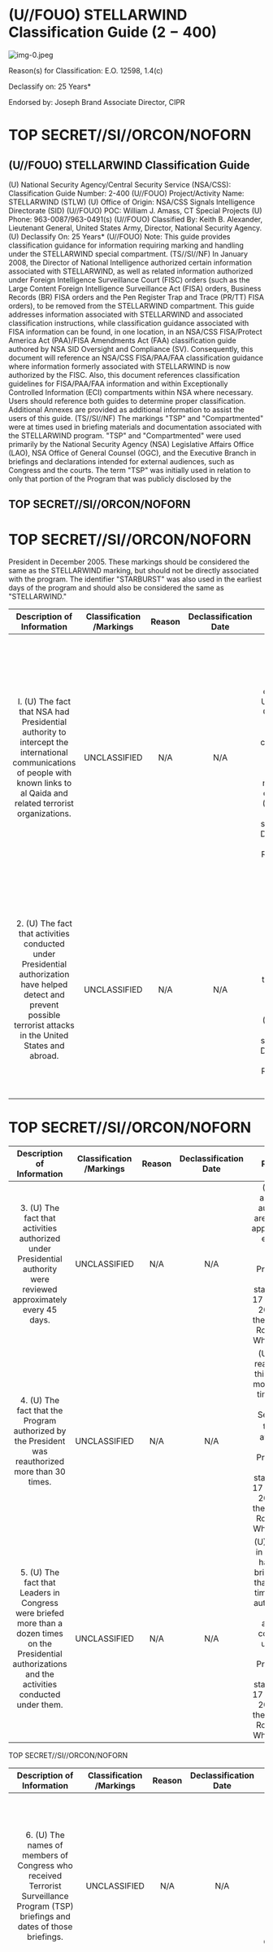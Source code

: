 # (U//FOUO) STELLARWIND Classification Guide $(2-400)$ 

![img-0.jpeg](img-0.jpeg)

Reason(s) for Classification:
E.O. 12598, 1.4(c)

Declassify on: 25 Years*

Endorsed by: Joseph Brand
Associate Director, CIPR
# TOP SECRET//SI//ORCON/NOFORN 

## (U//FOUO) STELLARWIND Classification Guide

(U) National Security Agency/Central Security Service (NSA/CSS): Classification Guide Number: 2-400
(U//FOUO) Project/Activity Name: STELLARWIND (STLW)
(U) Office of Origin: NSA/CSS Signals Intelligence Directorate (SID)
(U//FOUO) POC: William J. Amass, CT Special Projects
(U) Phone: 963-0087/963-0491(s)
(U//FOUO) Classified By: Keith B. Alexander, Lieutenant General, United States Army, Director, National Security Agency.
(U) Declassify On: 25 Years*
(U//FOUO) Note: This guide provides classification guidance for information requiring marking and handling under the STELLARWIND special compartment.
(TS//SI//NF) In January 2008, the Director of National Intelligence authorized certain information associated with STELLARWIND, as well as related information authorized under Foreign Intelligence Surveillance Court (FISC) orders (such as the Large Content Foreign Intelligence Surveillance Act (FISA) orders, Business Records (BR) FISA orders and the Pen Register Trap and Trace (PR/TT) FISA orders), to be removed from the STELLARWIND compartment. This guide addresses information associated with STELLARWIND and associated classification instructions, while classification guidance associated with FISA information can be found, in one location, in an NSA/CSS FISA/Protect America Act (PAA)/FISA Amendments Act (FAA) classification guide authored by NSA SID Oversight and Compliance (SV). Consequently, this document will reference an NSA/CSS FISA/PAA/FAA classification guidance where information formerly associated with STELLARWIND is now authorized by the FISC. Also, this document references classification guidelines for FISA/PAA/FAA information and within Exceptionally Controlled Information (ECI) compartments within NSA where necessary. Users should reference both guides to determine proper classification. Additional Annexes are provided as additional information to assist the users of this guide.
(TS//SI//NF) The markings "TSP" and "Compartmented" were at times used in briefing materials and documentation associated with the STELLARWIND program. "TSP" and "Compartmented" were used primarily by the National Security Agency (NSA) Legislative Affairs Office (LAO), NSA Office of General Counsel (OGC), and the Executive Branch in briefings and declarations intended for external audiences, such as Congress and the courts. The term "TSP" was initially used in relation to only that portion of the Program that was publicly disclosed by the

## TOP SECRET//SI//ORCON/NOFORN
# TOP SECRET//SI//ORCON/NOFORN 

President in December 2005. These markings should be considered the same as the STELLARWIND marking, but should not be directly associated with the program. The identifier "STARBURST" was also used in the earliest days of the program and should also be considered the same as "STELLARWIND."

| Description of Information | Classification <br> /Markings | Reason | Declassification <br> Date | Remarks |
| :--: | :--: | :--: | :--: | :--: |
| I. (U) The fact that NSA had Presidential authority to intercept the international communications of people with known links to al Qaida and related terrorist organizations. | UNCLASSIFIED | N/A | N/A | (U) "I authorized the National Security Agency, consistent with U.S. law and the Constitution, to intercept the international communications of people with known links to Al Qaida and related terrorist organizations." <br> (U) Presidential public statement on 17 December 2005 from the Roosevelt Room in the White House. |
| 2. (U) The fact that activities conducted under Presidential authorization have helped detect and prevent possible terrorist attacks in the United States and abroad. | UNCLASSIFIED | N/A | N/A | (U) "And the activities conducted under this authorization have helped detect and prevent possible terrorist attacks in the United States and abroad." <br> (U) Presidential public statement on 17 December 2005 from the Roosevelt Room in the White House. |
# TOP SECRET//SI//ORCON/NOFORN 

| Description of Information | Classification <br> /Markings | Reason | Declassification <br> Date | Remarks |
| :--: | :--: | :--: | :--: | :--: |
| 3. (U) The fact that activities authorized under Presidential authority were reviewed approximately every 45 days. | UNCLASSIFIED | N/A | N/A | (U) "The activities I authorized are reviewed approximately every 45 days." <br> (U) Presidential public statement on 17 December 2005 from the Roosevelt Room in the White House. |
| 4. (U) The fact that the Program authorized by the President was reauthorized more than 30 times. | UNCLASSIFIED | N/A | N/A | (U) "I have reauthorized this program more than 30 times since the September the $11^{\text {th }}$ attacks..." <br> (U) Presidential public statement on 17 December 2005 from the Roosevelt Room in the White House. |
| 5. (U) The fact that Leaders in Congress were briefed more than a dozen times on the Presidential authorizations and the activities conducted under them. | UNCLASSIFIED | N/A | N/A | (U) "Leaders in Congress have been briefed more than a dozen times on this authorization and the activities conducted under it." <br> (U) Presidential public statement on 17 December 2005 from the Roosevelt Room in the White House. |
TOP SECRET//SI//ORCON/NOFORN

| Description of Information | Classification <br> /Markings | Reason | Declassification <br> Date | Remarks |
| :--: | :--: | :--: | :--: | :--: |
| 6. (U) The names of members of Congress who received Terrorist Surveillance Program (TSP) briefings and dates of those briefings. | UNCLASSIFIED | N/A | N/A | (U) Only Congressional members' names (with dates of respective briefings) were released. <br> (U) Unclassified list of Congressional names and briefing dates released by ODNI in May 06. Contact NSA OGC or LAO for the list. |
| 7. (U) The fact that the Presidential authorization permitted NSA to intercept contents of communications where one party to the communication was outside the United States. | UNCLASSIFIED | N/A | N/A | (U) "The President has authorized a program to engage in electronic surveillance of a particular kind, and this would be the intercepts of contents of communications where one of the - one party to the communication is outside the United States." <br> (U) Attorney General Alberto Gonzales public statement at the News Conference on 19 December 2005 regarding NSA surveillance with White House Press Secretary McClellan. |
| 8. (U) The term "STELLARWIND" with no further context. | UNCLASSIFIED | N/A | N/A | (U//FOUO) The term "STELLARWIND" or the abbreviation "STLW" when standing alone is UNCLASSIFIED. |
TOP SECRET//SI//ORCON/NOFORN

| Description of Information | Classification <br> /Markings | Reason | Declassification <br> Date | Remarks |
| :--: | :--: | :--: | :--: | :--: |
| 9. (U) Official Executive Branch statements specifically associating TSP, the collection of phone communications, and NSA involvement with no amplifying details. | UNCLASSIFIED | N/A | N/A | (U) "As this description demonstrates, the terrorist surveillance program described by the President is very narrow. Because it is focused on international calls of individuals linked to al Qaeda ..." <br> (U) Public statement by Attorney General Gonzales at Ask the White House forum 25 January 2006. <br> (U) "The particular aspect of these activities that the President publicly described was limited to the targeting for interception without a court order of international communications of al Qaeda and affiliated terrorist organizations coming into or going out of the United States." <br> (U) Unclassified letter from the Director of National Intelligence J.M. McConnell to Senator Arlen Specter on 31 July 2007. |
| 10. (S//NF) The fact that STELLARWIND, with no further context, is an anti-terrorism program. | SECRET//NOFORN | Executive Order 12958, as amended, Paragraph 1.4(c) (hereafter 1.4(c)) | 25 Years* |  |
# TOP SECRET//SI//ORCON/NOFORN 

| Description of Information | Classification <br> /Markings | Reason | Declassification <br> Date | Remarks |
| :--: | :--: | :--: | :--: | :--: |
| 11. (S//NF) The fact that the Presidentiallyauthorized TSP at NSA was a component of STELLARWIND. | SECRET//NOFORN | $1.4(\mathrm{c})$ | 25 Years* |  |
| 12. (U//FOUO) The association of the terms STELLARWIND and NSA - no further details. | UNCLASIFIED// <br> FOUO | Freedom of Information Act <br> Exemption 3 (hereafter <br> Exemption 3) | N/A |  |
| 13. (S//NF) The terms and markings "TSP" or "COMPARTMENTED" or STARBURST when associated with the STELLARWIND cover term and NSA. | SECRET//NOFORN | $1.4(\mathrm{c})$ | 25 Years* | (S//NF) This classification determination classifies the fact that "TSP", STARBURST and "COMPARTMENTED" markings were used to identify the STELLARWIND program. |
| 14. (TS//SI//NF) Association of the STELLARWIND Program (with no additional details) with: <br> a. Activity under the Large Content FISA (LCF) and/or; <br> b. activity under the Protect America Act (PAA). | TOP SECRET//SI// NOFORN | $1.4(\mathrm{c})$ | 25 Years* | (TS//SI//NF) Clarifies that the sequence of transition events leading up to PAA enactment and its associated operational considerations do not require STLW compartmented protection for LCF and PAA data. |
| 15. (U//FOUO) The fact that a specific single individual of the Executive Branch is cleared for access to STELLARWIND with no amplifying details where such information has not been publicly released by the Executive Branch. | UNCLASSIFIED// <br> FOUO | Exemption 3 | N/A | (U//FOUO) Information that a specific individual in the Executive Branch is cleared for STLW with no amplifying details may be protected from disclosure under FOIA. |
# TOP SECRET//SI//ORCON/NOFORN 

| Description of Information | Classification /Markings | Reason | Declassification Date | Remarks |
| :--: | :--: | :--: | :--: | :--: |
| 16. (U//FOUO) The full list of all individuals cleared for STELLARWIND or who had access to STELLARWIND data. | TOP SECRET//STLW/ SI//ORCON/NOFORN | 1.4(c) | 25 Years* | (S//NF) The full list of all individuals cleared for STELLARWIND or who had access to STELLARWIND data is classified TOP SECRET//STLW/SI// ORCON/NOFORN due to identifiable relationships between individuals and with other agencies, to include name, organization, and position. Classified due to revealing the totality of the STLW program. |
| 17. (U//FOUO) The entire listing of NSA personnel cleared for STELLARWIND <br> a. (U//FOUO) with no amplifying details (such as detailed organization, mission, role, etc.). <br> b. (U//FOUO) with amplifying details. | a. TOP SECRET// NOFORN <br> b. TOP SECRET//SI// NOFORN | 1.4(c) | 25 Years* | --- |
TOP SECRET//SI//ORCON/NOFORN

| Description of Information | Classification <br> /Markings | Reason | Declassification <br> Date | Remarks |
| :--: | :--: | :--: | :--: | :--: |
| 18. (U) Identity of Department of Justice (DOJ) attorneys who publicly represent or have represented NSA or have been publicly identified as cleared for "TSP." | UNCLASSIFIED <br> (U) See Remarks | Exemption 3 | N/A | (U//FOUO) Comments: <br> Consult NSA OGC for a list of those specific DOJ attorneys whose association with the TSP program is UNCLASSIFIED. <br> (S//NF) This determination addresses the fact that in many cases the phrase "cleared for TSP", with no amplifying details, was used to identify DOJ attorneys working STLW program matters. |
| 19. (U//FOUO) Names of Executive (not including NSA), Legislative, or Judicial Branch personnel cleared for STLW who have not been publicly identified by the Executive Branch. | TOP SECRET//STLW// SI//ORCON/NOFORN | $1.4(c)$ | 25 Years* | (U//FOUO) The names of specific individuals in the Government who have not been publicly identified by the Executive Branch as cleared for STLW remains classified as STLW because of identifiable relationships between individuals and with other agencies, to include name, organization, and position. |
TOP SECRET//SI//ORCON/NOFORN

| Description of Information | Classification /Markings | Reason | Declassification Date | Remarks |
| :--: | :--: | :--: | :--: | :--: |
| 20. (TS//SI//NF) STLW counterterrorism information used to evaluate the quantity or value of STELLARWIND collection based on products/tippers/leads provided without reference to targets, methods or techniques. | TOP SECRET//SI// ORCON/NOFORN | 1.4(c) | 25 Years* | (TS//SI//OC/NF) Specifically addresses the number of reports, tippers, or leads generated under STLW. Any information revealing or naming Special Source Operations (SSO) programs supporting STELLARWIND must also include additional markings/Exceptional Controlled Information (ECI)s for the program(s) as specified by SSO. |
| 21. (TS//SI//NF) Information that reveals the scope of STELLARWIND collection against various methods of communication, including voice, data networks, facsimile, etc. without details of the special authorization | TOP SECRET//SI// ORCON/NOFORN | 1.4(c) | 25 Years* | (TS//SI//NF) This classification determination allows information concerning the fact of various methods of collection under STLW, and subsequently authorized under FISA (17 Jan 2007) or PAA (5 Aug 2007), to be handled outside of STLW compartmented channels Example: Data Flow X is Digital Network Intelligence (DNI) collection under the STLW program - no further details. |
TOP SECRET//SI//ORCON/NOFORN

| Description of Information | Classification /Markings | Reason | Declassification Date | Remarks |
| :--: | :--: | :--: | :--: | :--: |
| 22. (TS//SI//NF) Information that reveals the breadth and success of STELLARWIND collection against specific terrorism-related entities such as the number of tippers published, number of published product reports, and numbers of Requests for Information answered without detailing target selectors, without details of the special authorization | TOP SECRET//SI// ORCON/NOFORN | $1.4(\mathrm{c})$ | 25 Years* | Example: (TS//SI//OC/NF) The number of Requests For Information (RFIs) generated under the STELLARWIND program was 15,000 . |
| 23. (TS//SI//NF) Information that reveals details of the operational relationship between the STELLARWIND program, the FISA Large Content, FISA BR, and FISA PR/TT Orders, the PAA collections, and the FAA collections. | TOP SECRET//STLW/ SI//ORCON/NOFORN | $1.4(\mathrm{c})$ | 25 Years* | (C//SI//REL TO USA, FVEY) Note: SSO may require that this information be marked with additional caveats (ECI WPG for WHIPGENIE). Please see the ECI WPG classification guide. <br> (TS//SI//NF) Information comparing ongoing FISA/PAA/FAA operations to the specifics of the Presidentially-Authorized Program will remain compartmented as STLW. |
| 24. (TS//SI//NF) STLW counterterrorism listings or reports detailing the totality of specific techniques and selectors targeted under the STELLARWIND program | TOP SECRET//STLW/ SI//ORCON/NOFORN | $1.4(\mathrm{c})$ | 25 Years* | (TS//SI//NF) Dictates that all program reports \& briefings containing detailed STELLARWIND target lists or specific techniques, with association to the special authorization continue to be marked TOP SECRET//STLW/ SI//ORCON/NOFORN <br> (U) See also Portal section. |
TOP SECRET//SI//ORCON/NOFORN

| Description of Information | Classification /Markings | Reason | Declassification Date | Remarks |
| :--: | :--: | :--: | :--: | :--: |
| 25. (S//NF) Information that reveals the scope of operations under the Presidential authorization. (Such as collection techniques, targets, or other operational details) | TOP SECRET//STLW/ SI//ORCON/NOFORN | 1.4(c) | 25 Years* | (S//NF) Information that summarizes or otherwise specifies the scope of operations authorized by the President, but not publicly disclosed, remains compartmented. Example: Program Briefings, Program Memos, NSA LAO \& NSA OGC summaries, etc. |
| 26. (U//FOUO) The fact of FBI collaboration on the STELLARWIND program <br> a. (U//FOUO) The association of the terms STELLARWIND and FBI <br> b. (U//FOUO) The fact that NSA provided the FBI information collected under the Presidentially Authorized program. <br> c. (S//NF) The fact that FBI played an operational role in the program and details describing that role. | a. UNCLASSIFIED// <br> FOUO <br> b. UNCLASSIFIED// <br> FOUO <br> c. SECRET//NOFORN | Exemption 3 <br> Exemption 3 <br> 1.4(c) | $\mathrm{N} / \mathrm{A}$ <br> N/A <br> 25 Years* | (S//NF) Operational details about collaboration between NSA and FBI and FBI's involvement in the STLW program (such as specific targets, specific sources, methods, etc.) will raise the classification to TOP SECRET/STLW/SI// ORCON/NOFORN |
TOP SECRET//SI//ORCON/NOFORN

| Description of Information | Classification /Markings | Reason | Declassification Date | Remarks |
| :--: | :--: | :--: | :--: | :--: |
| 27. (U//FOUO) The fact of CIA collaboration on the STELLARWIND program <br> a. (U//FOUO) The association of the terms STELLARWIND and CIA <br> b. (U//FOUO) The fact that NSA provided the CIA information collected under the Presidentially Authorized program. <br> c. (S//NF) The fact that CIA played an operational role in the program and details describing that role. | a. UNCLASSIFIED// <br> FOUO <br> b. UNCLASSIFIED// <br> FOUO <br> c. SECRET//NOFORN | Exemption 3 <br> Exemption 3 <br> 1.4(c) | $\mathrm{N} / \mathrm{A}$ <br> N/A <br> 25 Years* | (S//NF) Operational details about collaboration between NSA and CIA and CIA's involvement in the STLW program (such as specific targets, specific sources, methods, etc.) will raise the classification to TOP SECRET//STLW/SI// ORCON/NOFORN |
TOP SECRET//SI//ORCON/NOFORN

| Description of Information | Classification /Markings | Reason | Declassification Date | Remarks |
| :--: | :--: | :--: | :--: | :--: |
| 28. (U) Information about communications providers. <br> a. (U) The fact that communications service providers provide assistance in national security activities <br> b. (TS//SI//NF) Information revealing the cooperative relationships with, and identities of, U.S. telecommunications providers under the STELLARWIND authorities. | UNCLASSIFIED <br> TOP SECRET//STLW/ SI//ORCON/NOFORN | $\begin{gathered} \mathrm{N} / \mathrm{A} \\ 1.4(\mathrm{c}) \end{gathered}$ | $\begin{gathered} \mathrm{N} / \mathrm{A} \\ 25 \text { Years* } \end{gathered}$ | (U) "... electronic communication service providers play an important role in assisting intelligence officials in national security activities. Indeed, the intelligence community cannot obtain the intelligence it needs without assistance from these companies." <br> (U) From the 26 October 2007 Senate Select Committee on Intelligence report: "Foreign Intelligence Surveillance Act of 1978 Amendments Act of 2007." <br> (U) See also: Unclassified testimony of Kenneth L. Wainstein, Assistant Attorney General, National Security Division, before Senate Committee on the Judiciary on 31 October 2007. <br> (U) Details may require additional protection within an ECI. |
| 29. (U//FOUO) Aggregate program funding information associated only with the STELLARWIND cover term. | TOP SECRET//SI// NOFORN | $1.4(\mathrm{c})$ | 25 Years* |  |
# TOP SECRET//SI//ORCON/NOFORN 

| Description of Information | Classification <br> /Markings | Reason | Declassification <br> Date | Remarks |
| :--: | :--: | :--: | :--: | :--: |
| 30. (U//FOUO) Detailed programmatic information that reveals the overall cost of the STELLARWIND program in context with operational details. | TOP SECRET//STLW/ SI//ORCON/NOFORN | $1.4(\mathrm{c})$ | 25 Years* | (U//FOUO) Information that would provide an understanding of the total overall budget for the STLW program remains compartmented and is not releasable to contractors. |
| 31. (U//FOUO) Budget submissions or information that reveals the detailed technical characteristics of any individual items funded by the STELLARWIND program including size, capabilities, and functions. | TOP SECRET//STLW/ SI//ORCON/NOFORN | $1.4(\mathrm{c})$ | 25 Years* | (U//FOUO) Information that would provide an understanding of the total overall budget for the STLW program remains compartmented and is not releasable to contractors. |
| 32. (TS//SI//NF) Specific details identifying collection capabilities or capacities without revealing the methods of STELLARWIND counterterrorism target communications. | SECRET//SI// <br> REL TO USA, FVEY <br> At a minimum | $1.4(\mathrm{c})$ | 25 Years* | (C//SI//REL TO USA, FVEY) May be TOP SECRET or NOFORN if source details are provided. Special compartment marking based on SSO guidance (ECI WPG) required if source details are included. |
# TOP SECRET//SI//ORCON/NOFORN 

| Description of Information | Classification <br> /Markings | Reason | Declassification <br> Date | Remarks |
| :--: | :--: | :--: | :--: | :--: |
| 33. (TS//SI//NF) Information that reveals in any way the location of facilities that provided access and/or collection whether in summary or detailed terms and is associated with STELLARWIND. | TOP SECRET//STLW/ SI//ORCON/NOFORN | $1.4(\mathrm{c})$ | 25 Years* | (C//SI//REL TO USA, FVEY) Information that would provide an understanding of the partnership/location for the program is covered by the ECI WPG SSO compartment. <br> (C//SI//REL TO USA, FVEY) This information is also protected by the SSO compartment (ECI WPG). |
| 34. (TS//SI//NF) Dataflows or associated data created to support collection derived from STELLARWIND program without revealing the details of the Presidential authorization. | TOP SECRET//SI// NOFORN | $1.4(\mathrm{c})$ | 25 Years* | (TS//SI//NF) Clarifies that the sequence of transition events leading up to PAA enactment and its associated operational considerations do not require STLW compartmented protection for LCF and PAA data. |
| 35. (U//FOUO) Specific performance parameters for search analysis detection or selection. | TOP SECRET//SI// <br> NOFORN | $1.4(\mathrm{c})$ | 25 Years* | (TS//SI/NF) For example, response times, capacities, and loading would reveal operational details of program. |
| 36. (S//NF) Descriptions, diagrams, schematics, or other technical documentation that identifies specific SIGINT methods, techniques and devices used to select, filter and process STELLARWIND target communications without specific reference to the authorization and details concerning the creation of the STELLARWIND program. | TOP SECRET//SI// ORCON/NOFORN | $1.4(\mathrm{c})$ | 25 Years* | (U//FOUO) Information may be otherwise controlled/ compartmented by SSO. Amplifying details may be protected within an ECI. |

## (U) METADATA OPERATIONS
TOP SECRET//SI//ORCON/NOFORN

| Description of Information | Classification <br> /Markings | Reason | Declassification <br> Date | Remarks |
| :-- | :-- | :--: | :--: | :-- |
| 37. (TS//SI//NF) Metadata analysis and <br> target development, techniques, and results <br> conducted under the STELLARWIND <br> program, with no details about the special <br> authorization or the access points from which <br> we have gathered the data. | TOP SECRET//SI// <br> ORCON/NOFORN | $1.4(\mathrm{c})$ | 25 Years* | (U//FOUO) Information <br> currently marked as STLW <br> (such as reports, database <br> records, etc.) remains <br> compartmented until <br> appropriate action is taken <br> under Executive Order 12958, <br> as amended. Program specifics <br> concerning output and analytic <br> results may be downgraded to <br> TOP SECRET//SI//ORCON/ <br> NOFORN, but information <br> may not be removed from the <br> STLW compartment without <br> approval from an appropriate <br> Original Classification <br> Authority and in coordination <br> with the appropriate SIGINT <br> authority (STLW Program <br> Manager (PM) or D/PM, S12 <br> Information Sharing Services, <br> and NSA OGC). The NSA <br> OGC can be used as an initial <br> POC/contact point. |
TOP SECRET//SI//ORCON/NOFORN

| Description of Information | Classification <br> /Markings | Reason | Declassification <br> Date | Remarks |
| :--: | :--: | :--: | :--: | :--: |
| 38. (TS//SI//NF) Information revealing the fact that a specific terrorism-related group had been targeted using the STELLARWIND authorities - no details about the special authorization. | TOP SECRET//SI// ORCON/NOFORN | $1.4(\mathrm{c})$ | 25 Years* | (S//NF) Specific individual STELLARWIND Terrorism targets will be classified TOP SECRET//STLW/SI//OC/NF. However, large entities such as a terrorist group do not require compartmentation. The STLW Program Manager Office (PMO) documents, such as PMO memos, revealing groups targeted and effective dates remain STLW-compartmented. |
| (TS//SI//NF) METADATA (DIGITAL/NETWORK/INTELLIGENCE (DNI)) and DIALED NUMBER RECOGNITION (DNR)) INFORMATION |  |  |  |  |
| 39. (TS//SI//NF) Digital Network Intelligence (DNI) metadata acquired under Presidential authorization (pre-17 July 2004 metadata) | TOP SECRET//STLW/ SI//ORCON/NOFORN | $1.4(\mathrm{c})$ | 25 Years* | (TS//SI//NF) The pre-17 July 2004 metadata repository is embargoed and remains in the STLW compartment. Access to it requires coordination with NSA OGC as it may implicate certain FISA court orders. <br> (U//FOUO) This data is not online and is sequestered. <br> (U) See Annex A for additional details. |
TOP SECRET//SI//ORCON/NOFORN

| Description of Information | Classification <br> /Markings | Reason | Declassification <br> Date | Remarks |
| :--: | :--: | :--: | :--: | :--: |
| 40. (TS//SI//NF) Dialed Number <br> Recognition metadata acquired under <br> Presidential authorization (pre 24 May 2006 <br> metadata archive) | TOP SECRET//SI// <br> NOFORN | 1.4(c) | 25 Years* | (U//FOUO) Information <br> currently marked as STLW <br> (such as reports, database <br> records, etc.) remains <br> compartmented until <br> appropriate action is taken <br> under Executive Order 12958, <br> as amended. Program specifics <br> concerning output and analytic <br> results may be downgraded to <br> TOP SECRET//SI//ORCON/ <br> NOFORN, but information <br> may not be removed from the <br> STLW compartment without <br> approval from an appropriate <br> Original Classification <br> Authority and in coordination <br> with the appropriate SIGINT <br> authority (STLW Program <br> Manager (PM) or D/PM, S12 <br> Information Sharing Services, <br> and NSA OGC). The NSA <br> OGC can be used as an initial <br> POC/contact point. |
|  |  |  |  | (TS//SI//NF) Access to the pre- <br> May 2006 metadata archive is <br> at the TS//SI//OC/NF level. <br> However, the data must be <br> traceable by authorization (e.g., <br> Presidential Directive). |
|  |  |  |  | (U) See Annex A for additional <br> details. |
TOP SECRET//SI//ORCON/NOFORN

| Description of Information | Classification <br> /Markings | Reason | Declassification <br> Date | Remarks |
| :--: | :--: | :--: | :--: | :--: |
| 41. (TS//SI//NF) Content Analysis using STELLARWIND derived information to develop lead information or to report on the activities of specific terrorism-related entities. | TOP SECRET//STLW/ SI//ORCON/NOFORN | 1.4(c) | 25 Years* | (U//FOUO) Target Office will add ORCON and NOFORN caveats to all intelligence products derived from STELLARWIND-authorized accesses. <br> (U//FOUO) Information currently marked as STLW (such as reports, database records, etc.) remains compartmented until appropriate action is taken under Executive Order 12958, as amended. Program specifics concerning output and analytic results may be downgraded to TOP SECRET//SI//ORCON/ NOFORN, but information may not be removed from the STLW compartment without approval from an appropriate Original Classification Authority and in coordination with the appropriate SIGINT authority (STLW Program Manager (PM) or D/PM, S12 Information Sharing Services, and NSA OGC). The NSA OGC can be used as an initial POC/contact point. <br> (TS//SI//NF) Access to data identified by STELLARWIND SIGINT Address (hereafter SIGAD US3170) will be |
TOP SECRET//SI//ORCON/NOFORN

| Description of Information | Classification <br> /Markings | Reason | Declassification <br> Date | Remarks |
| :-- | :-- | :-- | :-- | :-- |
|  |  |  | allowed on a case-by-case <br> basis by the STLW Program <br> Manager. Reporting derived <br> from this collection must be <br> clearly identified as to source. |  |
| (U) OPERATIONS/COLLECTION |  |  |  |  |
| 42. (TS//SI//NF) The SIGINT address <br> (SIGAD) US3170 when associated with the <br> STELLARWIND program and content <br> collection. | TOP SECRET//SI// <br> NOFORN | $1.4(\mathrm{c})$ | 25 Years* |  |
TOP SECRET//SI//ORCON/NOFORN

| Description of Information | Classification <br> /Markings | Reason | Declassification <br> Date | Remarks |
| :--: | :--: | :--: | :--: | :--: |
| 43. (TS//SI//NF) Unevaluated, unminimized content intercept alone, identified with SIGAD US3170, without knowledge of access techniques. | TOP SECRET//STLW/ SI//ORCON/NOFORN | $1.4(\mathrm{c})$ | 25 Years* | (U//FOUO) Information currently marked as STLW (such as reports, database records, etc.) remains compartmented until appropriate action is taken under Executive Order 12958, as amended. Program specifics concerning output and analytic results may be downgraded to TOP SECRET//SI//ORCON/ NOFORN, but information may not be removed from the STLW compartment without approval from an appropriate Original Classification Authority and in coordination with the appropriate SIGINT authority (STLW Program Manager (PM) or D/PM, S12 Information Sharing Services, and NSA OGC). The NSA OGC can be used as an initial POC/contact point. <br> (TS//SI//NF) Access to data identified by SIGAD US3170 will be allowed on a case-bycase basis by the STLW Program Manager. Reporting derived from this collection must be clearly identified as to source. |
# TOP SECRET//SI//ORCON/NOFORN 

| Description of Information | Classification <br> /Markings | Reason | Declassification <br> Date | Remarks |
| :--: | :--: | :--: | :--: | :--: |
| 44. (TS//SI//NF) Processed traffic labeled with SIGAD US3170 (such as verbatim transcripts, transcription notes or other related information) that does not disclose specific methods or techniques as associated with STELLARWIND authorizations. | TOP SECRET//STLW/ SI//ORCON/NOFORN | 1.4(c) | 25 Years* | (U) See Remark for 43. |
| 45. (TS//SI//NF) Program traffic, acquired from accesses but never disseminated and not associated with SIGAD 3170, such as unevaluated, unminimized, verbatim transcript or gisted traffic that does not disclose specific methods or techniques as associated with authorizations | TOP SECRET//SI// NOFORN | 1.4(c) | 25 Years* | (U//FOUO) Access to program material such as this should be coordinated with NSA OGC and the appropriate SIGINT authority. The NSA OGC can be used as an initial POC/contact point. |
| 46. (U//FOUO) Association of specific tasking to a specific STELLARWIND data source. | TOP SECRET//STLW/ SI//ORCON/NOFORN | 1.4(c) | 25 Years* | (U//FOUO) Information currently marked as STLW remains compartmented until appropriate action is taken under Executive Order 12958, as amended. Information may not be removed from the STLW compartment without approval from an appropriate Original Classification Authority and in coordination with the appropriate SIGINT authority (STLW Program Manager (PM) or D/PM, S12 Information Sharing Services, and NSA OGC). The NSA OGC can be used as an initial POC/contact point. |
# TOP SECRET//SI//ORCON/NOFORN 

| Description of Information | Classification <br> /Markings | Reason | Declassification <br> Date | Remarks |
| :--: | :--: | :--: | :--: | :--: |
| 47. (TS//SI//NF) Information that reveals the specific telephone number or email address of a targeted terrorism-related entity or individual tasked with STELLARWIND authorities. | TOP SECRET//STLW/ SI//ORCON/NOFORN | $1.4(\mathrm{c})$ | 25 Years* | (U//FOUO) Information currently marked as STLW remains compartmented until appropriate action is taken under Executive Order 12958, as amended. Information may not be removed from the STLW compartment without approval from an appropriate Original Classification Authority and in coordination with the appropriate SIGINT authority (STLW Program Manager (PM) or D/PM, S12 Information Sharing Services, and NSA OGC). The NSA OGC can be used as an initial POC/contact point. |
| 48. (U//FOUO) Analyst Holdings (hardcopy and softcopy)- Documentation marked as STELLARWIND. | TOP SECRET//STLW/ SI//ORCON/NOFORN | $1.4(\mathrm{c})$ | 25 Years* | (U//FOUO) The records review and administrative debriefing process will be used to help inform analysts on what steps to take concerning their personal records. <br> (U//FOUO) Continue to protect as STLW. See Annex B. |
| 49. (U//FOUO) STELLARWIND (TSP) Information that will be collected and quated by the information commonly referred to and presented in the STELLARWIND Report |  |  |  |  |
| 50. (U//FOUO) STELLARWIND (TSP) Information that will be collected and quated by the information commonly referred to and presented in the STELLARWIND Report |  |  |  |  |
| 51. (U//FOUO) STELLARWIND (TSP) Information that will be collected and quated by the information commonly referred to and presented in the STELLARWIND Report |  |  |  |  |
| 52. (U//FOUO) STELLARWIND (TSP) Information that will be collected and quated by the information commonly referred to and presented in the STELLARWIND Report |  |  |  |  |
| 53. (U//FOUO) STELLARWIND (TSP) Information that will be collected and quated by the information commonly referred to and presented in the STELLARWIND Report |  |  |  |  |
| 54. (U//FOUO) STELLARWIND (TSP) Information that will be collected and quated by the information commonly referred to and presented in the STELLARWIND Report |  |  |  |  |
| 55. (U//FOUO) STELLARWIND (TSP) Information that will be collected and quated by the information commonly referred to and presented in the STELLARWIND Report |  |  |  |  |
| 56. (U//FOUO) STELLARWIND (TSP) Information that will be collected and quated by the information commonly referred to and presented in the STELLARWIND Report |  |  |  |  |
| 57. (U//FOUO) STELLARWIND (TSP) Information that will be collected and quated by the information commonly referred to and presented in the STELLARWIND Report |  |  |  |  |
| 58. (U//FOUO) STELLARWIND (TSP) Information that will be collected and quated by the information commonly referred to and presented in the STELLARWIND Report |  |  |  |  |
| 59. (U//FOUO) STELLARWIND (TSP) Information that will be collected and quated by the information commonly referred to and presented in the STELLARWIND Report |  |  |  |  |
| 60. (U//FOUO) STELLARWIND (TSP) Information that will be collected and quated by the information commonly referred to and presented in the STELLARWIND Report |  |  |  |  |
| 61. (U//FOUO) STELLARWIND (TSP) Information that will be collected and quated by the information commonly referred to and presented in the STELLARWIND Report |  |  |  |  |
| 62. (U//FOUO) STELLARWIND (TSP) Information that will be collected and quated by the information commonly referred to and presented in the STELLARWIND Report |  |  |  |  |
| 63. (U//FOUO) STELLARWIND (TSP) Information that will be collected and quated by the information commonly referred to and presented in the STELLARWIND Report |  |  |  |  |
| 64. (U//FOUO) STELLARWIND (TSP) Information that will be collected and quated by the information commonly referred to and presented in the STELLARWIND Report |  |  |  |  |
| 65. (U//FOUO) STELLARWIND (TSP) Information that will be collected and quated by the information commonly referred to and presented in the STELLARWIND Report |  |  |  |  |
| 66. (U//FOUO) STELLARWIND (TSP) Information that will be collected and quated by the information commonly referred to and presented in the STELLARWIND Report |  |  |  |  |
| 67. (U//FOUO) STELLARWIND (TSP) Information that will be collected and quated by the information commonly referred to and presented in the STELLARWIND Report |  |  |  |  |
| 68. (U//FOUO) STELLARWIND (TSP) Information that will be collected and quated by the information commonly referred to and presented in the STELLARWIND Report |  |  |  |  |
| 69. (U//FOUO) STELLARWIND (TSP) Information that will be collected and quated by the information commonly referred to and presented in the STELLARWIND Report |  |  |  |  |
| 70. (U//FOUO) STELLARWIND (TSP) Information that will be collected and quated by the information commonly referred to and presented in the STELLARWIND Report |  |  |  |  |
| 71. (U//FOUO) STELLARWIND (TSP) Information that will be collected and quated by the information commonly referred to and presented in the STELLARWIND Report |  |  |  |  |
| 72. (U//FOUO) STELLARWIND (TSP) Information that will be collected and quated by the information commonly referred to and presented in the STELLARWIND Report |  |  |  |  |
| 73. (U//FOUO) STELLARWIND (TSP) Information that will be collected and quated by the information commonly referred to and presented in the STELLARWIND Report |  |  |  |  |
| 74. (U//FOUO) STELLARWIND (TSP) Information that will be collected and quated by the information commonly referred to and presented in the STELLARWIND Report |  |  |  |  |
| 75. (U//FOUO) STELLARWIND (TSP) Information that will be collected and quated by the information commonly referred to and presented in the STELLARWIND Report |  |  |  |  |
| 76. (U//FOUO) STELLARWIND (TSP) Information that will be collected and quated by the information commonly referred to and presented in the STELLARWIND Report |  |  |  |  |
| 77. (U//FOUO) STELLARWIND (TSP) Information that will be collected and quated by the information commonly referred to and presented in the STELLARWIND Report |  |  |  |  |
| 78. (U//FOUO) STELLARWIND (TSP) Information that will be collected and quated by the information commonly referred to and presented in the STELLARWIND Report |  |  |  |  |
| 79. (U//FOUO) STELLARWIND (TSP) Information that will be collected and quated by the information commonly referred to and presented in the STELLARWIND Report |  |  |  |  |
| 80. (U//FOUO) STELLARWIND (TSP) Information that will be collected and quated by the information commonly referred to and presented in the STELLARWIND Report |  |  |  |  |
| 81. (U//FOUO) STELLARWIND (TSP) Information that will be collected and quated by the information commonly referred to and presented in the STELLARWIND Report |  |  |  |  |
| 82. (U//FOUO) STELLARWIND (TSP) Information that will be collected and quated by the information commonly referred to and presented in the STELLARWIND Report |  |  |  |  |
| 83. (U//FOUO) STELLARWIND (TSP) Information that will be collected and quated by the information commonly referred to and presented in the STELLARWIND Report |  |  |  |  |
| 84. (U//FOUO) STELLARWIND (TSP) Information that will be collected and quated by the information commonly referred to and presented in the STELLARWIND Report |  |  |  |  |
| 85. (U//FOUO) STELLARWIND (TSP) Information that will be collected and quated by the information commonly referred to and presented in the STELLARWIND Report |  |  |  |  |
| 86. (U//FOUO) STELLARWIND (TSP) Information that will be collected and quated by the information commonly referred to and presented in the STELLARWIND Report |  |  |  |  |
| 87. (U//FOUO) STELLARWIND (TSP) Information that will be collected and quated by the information commonly referred to and presented in the STELLARWIND Report |  |  |  |  |
| 88. (U//FOUO) STELLARWIND (TSP) Information that will be collected and quated by the information commonly referred to and presented in the STELLARWIND Report |  |  |  |  |
| 89. (U//FOUO) STELLARWIND (TSP) Information that will be collected and quated by the information commonly referred to and presented in the STELLARWIND Report |  |  |  |  |
| 90. (U//FOUO) STELLARWIND (TSP) Information that will be collected and quated by the information commonly referred to and presented in the STELLARWIND Report |  |  |  |  |
| 91. (U//FOUO) STELLARWIND (TSP) Information that will be collected and quated by the information commonly referred to and presented in the STELLARWIND Report |  |  |  |  |
| 92. (U//FOUO) STELLARWIND (TSP) Information that will be collected and quated by the information commonly referred to and presented in the STELLARWIND Report |  |  |  |  |
| 93. (U//FOUO) STELLARWIND (TSP) Information that will be collected and quated by the information commonly referred to and presented in the STELLARWIND Report |  |  |  |  |
| 94. (U//FOUO) STELLARWIND (TSP) Information that will be collected and quated by the information commonly referred to and presented in the STELLARWIND Report |  |  |  |  |
| 95. (U//FOUO) STELLARWIND (TSP) Information that will be collected and quated by the information commonly referred to and presented in the STELLARWIND Report |  |  |  |  |
| 96. (U//FOUO) STELLARWIND (TSP) Information that will be collected and quated by the information commonly referred to and presented in the STELLARWIND Report |  |  |  |  |
| 97. (U//FOUO) STELLARWIND (TSP) Information that will be collected and quated by the information commonly referred to and presented in the STELLARWIND Report |  |  |  |  |
| 98. (U//FOUO) STELLARWIND (TSP) Information that will be collected and quated by the information commonly referred to and presented in the STELLARWIND Report |  |  |  |  |
| 99. (U//FOUO) STELLARWIND (TSP) Information that will be collected and quated by the information commonly referred to and presented in the STELLARWIND Report |  |  |  |  |
| 100. (U//FOUO) STELLARWIND (TSP) Information that will be collected and quated by the information commonly referred to and presented in the STELLARWIND Report |  |  |  |  |
| 101. (U//FOUO) STELLARWIND (TSP) Information that will be collected and quated by the information commonly referred to and presented in the STELLARWIND Report |  |  |  |  |
| 102. (U//FOUO) STELLARWIND (TSP) Information that will be collected and quated by the information commonly referred to and presented in the STELLARWIND Report |  |  |  |  |
| 103. (U//FOUO) STELLARWIND (TSP) Information that will be collected and quated by the information commonly referred to and presented in the STELLARWIND Report |  |  |  |  |
| 104. (U//FOUO) STELLARWIND (TSP) Information that will be collected and quated by the information commonly referred to and presented in the STELLARWIND Report |  |  |  |  |
| 105. (U//FOUO) STELLARWIND (TSP) Information that will be collected and quated by the information commonly referred to and presented in the STELLARWIND Report |  |  |  |  |
| 106. (U//FOUO) STELLARWIND (TSP) Information that will be collected and quated by the information commonly referred to and presented in the STELLARWIND Report |  |  |  |  |
| 107. (U//FOUO) STELLARWIND (TSP) Information that will be collected and quated by the information commonly referred to and presented in the STELLARWIND Report |  |  |  |  |
| 108. (U//FOUO) STELLARWIND (TSP) Information that will be collected and quated by the information commonly referred to and presented in the STELLARWIND Report |  |  |  |  |
| 109. (U//FOUO) STELLARWIND (TSP) Information that will be collected and quated by the information commonly referred to and presented in the STELLARWIND Report |  |  |  |  |
| 110. (U//FOUO) STELLARWIND (TSP) Information that will be collected and quated by the information commonly referred to and presented in the STELLARWIND Report |  |  |  |  |
| 111. (U//FOUO) STELLARWIND (TSP) Information that will be collected and quated by the information commonly referred to and presented in the STELLARWIND Report |  |  |  |  |
| 112. (U//FOUO) STELLARWIND (TSP) Information that will be collected and quated by the information commonly referred to and presented in the STELLARWIND Report |  |  |  |  |
| 113. (U//FOUO) STELLARWIND (TSP) Information that will be collected and quated by the information commonly referred to and presented in the STELLARWIND Report |  |  |  |  |
| 114. (U//FOUO) STELLARWIND (TSP) Information that will be collected and quated by the information commonly referred to and presented in the STELLARWIND Report |  |  |  |  |
| 115. (U//FOUO) STELLARWIND (TSP) Information that will be collected and quated by the information commonly referred to and presented in the STELLARWIND Report |  |  |  |  |
| 116. (U//FOUO) STELLARWIND (TSP) Information that will be collected and quated by the information commonly referred to and presented in the STELLARWIND Report |  |  |  |  |
| 117. (U//FOUO) STELLARWIND (TSP) Information that will be collected and quated by the information commonly referred to and presented in the STELLARWIND Report |  |  |  |  |
| 118. (U//FOUO) STELLARWIND (TSP) Information that will be collected and quated by the information commonly referred to and presented in the STELLARWIND Report |  |  |  |  |
| 119. (U//FOUO) STELLARWIND (TSP) Information that will be collected and quated by the information commonly referred to and presented in the STELLARWIND Report |  |  |  |  |
| 120. (U//FOUO) STELLARWIND (TSP) Information that will be collected and quated by the information commonly referred to and presented in the STELLARWIND Report |  |  |  |  |
| 121. (U//FOUO) STELLARWIND (TSP) Information that will be collected and quated by the information commonly referred to and presented in the STELLARWIND Report |  |  |  |  |
| 122. (U//FOUO) STELLARWIND (TSP) Information that will be collected and quated by the information commonly referred to and presented in the STELLARWIND Report |  |  |  |  |
| 123. (U//FOUO) STELLARWIND (TSP) Information that will be collected and quated by the information commonly referred to and presented in the STELLARWIND Report |  |  |  |  |
| 124. (U//FOUO) STELLARWIND (TSP) Information that will be collected and quated by the information commonly referred to and presented in the STELLARWIND Report |  |  |  |  |
| 125. (U//FOUO) STELLARWIND (TSP) Information that will be collected and quated by the information commonly referred to and presented in the STELLARWIND Report |  |  |  |  |
| 126. (U//FOUO) STELLARWIND (TSP) Information that will be collected and quated by the information commonly referred to and presented in the STELLARWIND Report |  |  |  |  |
| 127. (U//FOUO) STELLARWIND (TSP) Information that will be collected and quated by the information commonly referred to and presented in the STELLARWIND Report |  |  |  |  |
| 128. (U//FOUO) STELLARWIND (TSP) Information that will be collected and quated by the information commonly referred to and presented in the STELLARWIND Report |  |  |  |  |
| 129. (U//FOUO) STELLARWIND (TSP) Information that will be collected and quated by the information commonly referred to and presented in the STELLARWIND Report |  |  |  |  |
| 130. (U//FOUO) STELLARWIND (TSP) Information that will be collected and quated by the information commonly referred to and presented in the STELLARWIND Report |  |  |  |  |
| 131. (U//FOUO) STELLARWIND (TSP) Information that will be collected and quated by the information commonly referred to and presented in the STELLARWIND Report |  |  |  |  |
| 132. (U//FOUO) STELLARWIND (TSP) Information that will be collected and quated by the information commonly referred to and presented in the STELLARWIND Report |  |  |  |  |
| 133. (U//FOUO) STELLARWIND (TSP) Information that will be collected and quated by the information commonly referred to and presented in the STELLARWIND Report |  |  |  |  |
| 134. (U//FOUO) STELLARWIND (TSP) Information that will be collected and quated by the information commonly referred to and presented in the STELLARWIND Report |  |  |  |  |
| 135. (U//FOUO) STELLARWIND (TSP) Information that will be collected and quated by the information commonly referred to and presented in the STELLARWIND Report |  |  |  |  |
| 136. (U//FOUO) STELLARWIND (TSP) Information that will be collected and quated by the information commonly referred to and presented in the STELLARWIND Report |  |  |  |  |
| 137. (U//FOUO) STELLARWIND (TSP) Information that will be collected and quated by the information commonly referred to and presented in the STELLARWIND Report |  |  |  |  |
| 138. (U//FOUO) STELLARWIND (TSP) Information that will be collected and quated by the information commonly referred to and presented in the STELLARWIND Report |  |  |  |  |
| 139. (U//FOUO) STELLARWIND (TSP) Information that will be collected and quated by the information commonly referred to and presented in the STELLARWIND Report |  |  |  |  |
| 140. (U//FOUO) STELLARWIND (TSP) Information that will be collected and quated by the information commonly referred to and presented in the STELLARWIND Report |  |  |  |  |
| 141. (U//FOUO) STELLARWIND (TSP) Information that will be collected and quated by the information commonly referred to and presented in the STELLARWIND Report |  |  |  |  |
| 142. (U//FOUO) STELLARWIND (TSP) Information that will be collected and quated by the information commonly referred to and presented in the STELLARWIND Report |  |  |  |  |
| 143. (U//FOUO) STELLARWIND (TSP) Information that will be collected and quated by the information commonly referred to and presented in the STELLARWIND Report |  |  |  |  |
| 144. (U//FOUO) STELLARWIND (TSP) Information that will be collected and quated by the information commonly referred to and presented in the STELLARWIND Report |  |  |  |  |
| 145. (U//FOUO) STELLARWIND (TSP) Information that will be collected and quated by the information commonly referred to and presented in the STELLARWIND Report |  |  |  |  |
| 146. (U//FOUO) STELLARWIND (TSP) Information that will be collected and quated by the information commonly referred to and presented in the STELLARWIND Report |  |  |  |  |
| 147. (U//FOUO) STELLARWIND (TSP) Information that will be collected and quated by the information commonly referred to and presented in the STELLARWIND Report |  |  |  |  |
| 148. (U//FOUO) STELLARWIND (TSP) Information that will be collected and quated by the information commonly referred to and presented in the STELLARWIND Report |  |  |  |  |
| 149. (U//FOUO) STELLARWIND (TSP) Information that will be collected and quated by the information commonly referred to and presented in the STELLARWIND Report |  |  |  |  |
| 150. (U//FOUO) STELLARWIND (TSP) Information that will be collected and quated by the information commonly referred to and presented in the STELLARWIND Report |  |  |  |  |
| 151. (U//FOUO) STELLARWIND (TSP) Information that will be collected and quated by the information commonly referred to and presented in the STELLARWIND Report |  |  |  |  |
| 152. (U//FOUO) STELLARWIND (TSP) Information that will be collected and quated by the information commonly referred to and presented in the STELLARWIND Report |  |  |  |  |
| 153. (U//FOUO) STELLARWIND (TSP) Information that will be collected and quated by the information commonly referred to and presented in the STELLARWIND Report |  |  |  |  |
| 154. (U//FOUO) STELLARWIND (TSP) Information that will be collected and quated by the information commonly referred to and presented in the STELLARWIND Report |  |  |  |  |
| 155. (U//FOUO) STELLARWIND (TSP) Information that will be collected and quated by the information commonly referred to and presented in the STELLARWIND Report |  |  |  |  |
| 156. (U//FOUO) STELLARWIND (TSP) Information that will be collected and quated by the information commonly referred to and presented in the STELLARWIND Report |  |  |  |  |
| 157. (U//FOUO) STELLARWIND (TSP) Information that will be collected and quated by the information commonly referred to and presented in the STELLARWIND Report |  |  |  |  |
| 158. (U//FOUO) STELLARWIND (TSP) Information that will be collected and quated by the information commonly referred to and presented in the STELLARWIND Report |  |  |  |  |
| 159. (U//FOUO) STELLARWIND (TSP) Information that will be collected and quated by the information commonly referred to and presented in the STELLARWIND Report |  |  |  |  |
| 160. (U//FOUO) STELLARWIND (TSP) Information that will be collected and quated by the information commonly referred to and presented in the STELLARWIND Report |  |  |  |  |
| 161. (U//FOUO) STELLARWIND (TSP) Information that will be collected and quated by the information commonly referred to and presented in the STELLARWIND Report |  |  |  |  |
| 162. (U//FOUO) STELLARWIND (TSP) Information that will be collected and quated by the information commonly referred to and presented in the STELLARWIND Report |  |  |  |  |
| 163. (U//FOUO) STELLARWIND (TSP) Information that will be collected and quated by the information commonly referred to and presented in the STELLARWIND Report |  |  |  |  |
| 164. (U//FOUO) STELLARWIND (TSP) Information that will be collected and quated by the information commonly referred to and presented in the STELLARWIND Report |  |  |  |  |
| 165. (U//FOUO) STELLARWIND (TSP) Information that will be collected and quated by the information commonly referred to and presented in the STELLARWIND Report |  |  |  |  |
| 166. (U//FOUO) STELLARWIND (TSP) Information that will be collected and quated by the information commonly referred to and presented in the STELLARWIND Report |  |  |  |  |
| 167. (U//FOUO) STELLARWIND (TSP) Information that will be collected and quated by the information commonly referred to and presented in the STELLARWIND Report |  |  |  |  |
| 168. (U//FOUO) STELLARWIND (TSP) Information that will be collected and quated by the information commonly referred to and presented in the STELLARWIND Report |  |  |  |  |
| 169. (U//FOUO) STELLARWIND (TSP) Information that will be collected and quated by the information commonly referred to and presented in the STELLARWIND Report |  |  |  |  |
| 170. (U//FOUO) STELLARWIND (TSP) Information that will be collected and quated by the information commonly referred to and presented in the STELLARWIND Report |  |  |  |  |
| 171. (U//FOUO) STELLARWIND (TSP) Information that will be collected and quated by the information commonly referred to and presented in the STELLARWIND Report |  |  |  |  |
| 172. (U//FOUO) STELLARWIND (TSP) Information that will be collected and quated by the information commonly referred to and presented in the STELLARWIND Report |  |  |  |  |
| 173. (U//FOUO) STELLARWIND (TSP) Information that will be collected and quated by the information commonly referred to and presented in the STELLARWIND Report |  |  |  |  |
| 174. (U//FOUO) STELLARWIND (TSP) Information that will be collected and quated by the information commonly referred to and presented in the STELLARWIND Report |  |  |  |  |
| 175. (U//FOUO) STELLARWIND (TSP) Information that will be collected and quated by the information commonly referred to and presented in the STELLARWIND Report |  |  |  |  |
| 176. (U//FOUO) STELLARWIND (TSP) Information that will be collected and quated by the information commonly referred to and presented in the STELLARWIND Report |  |  |  |  |
| 177. (U//FOUO) STELLARWIND (TSP) Information that will be collected and quated by the information commonly referred to and presented in the STELLARWIND Report |  |  |  |  |
| 178. (U//FOUO) STELLARWIND (TSP) Information that will be collected and quated by the information commonly referred to and presented in the STELLARWIND Report |  |  |  |  |
| 179. (U//FOUO) STELLARWIND (TSP) Information that will be collected and quated by the information commonly referred to and presented in the STELLARWIND Report |  |  |  |  |
| 180. (U//FOUO) STELLARWIND (TSP) Information that will be collected and quated by the information commonly referred to and presented in the STELLARWIND Report |  |  |  |  |
| 181. (U//FOUO) STELLARWIND (TSP) Information that will be collected and quated by the information commonly referred to and presented in the STELLARWIND Report |  |  |  |  |
| 182. (U//FOUO) STELLARWIND (TSP) Information that will be collected and quated by the information commonly referred to and presented in the STELLARWIND Report |  |  |  |  |
| 183. (U//FOUO) STELLARWIND (TSP) Information that will be collected and quated by the information commonly referred to and presented in the STELLARWIND Report |  |  |  |  |
| 184. (U//FOUO) STELLARWIND (TSP) Information that will be collected and quated by the information commonly referred to and presented in the STELLARWIND Report |  |  |  |  |
| 185. (U//FOUO) STELLARWIND (TSP) Information that will be collected and quated by the information commonly referred to and presented in the STELLARWIND Report |  |  |  |  |
| 186. (U//FOUO) STELLARWIND (TSP) Information that will be collected and quated by the information commonly referred to and presented in the STELLARWIND Report |  |  |  |  |
| 187. (U//FOUO) STELLARWIND (TSP) Information that will be collected and quated by the information commonly referred to and presented in the STELLARWIND Report |  |  |  |  |
| 188. (U//FOUO) STELLARWIND (TSP) Information that will be collected and quated by the information commonly referred to and presented in the STELLARWIND Report |  |  |  |  |
| 189. (U//FOUO) STELLARWIND (TSP) Information that will be collected and quated by the information commonly referred to and presented in the STELLARWIND Report |  |  |  |  |
| 190. (U//FOUO) STELLARWIND (TSP) Information that will be collected and quated by the information commonly referred to and presented in the STELLARWIND Report |  |  |  |  |
| 191. (U//FOUO) STELLARWIND (TSP) Information that will be collected and quated by the information commonly referred to and presented in the STELLARWIND Report |  |  |  |  |
| 192. (U//FOUO) STELLARWIND (TSP) Information that will be collected and quated by the information commonly referred to and presented in the STELLARWIND Report |  |  |  |  |
| 193. (U//FOUO) STELLARWIND (TSP) Information that will be collected and quated by the information commonly referred to and presented in the STELLARWIND Report |  |  |  |  |
| 194. (U//FOUO) STELLARWIND (TSP) Information that will be collected and quated by the information commonly referred to and presented in the STELLARWIND Report |  |  |  |  |
| 195. (U//FOUO) STELLARWIND (TSP) Information that will be collected and quated by the information commonly referred to and presented in the STELLARWIND Report |  |  |  |  |
| 196. (U//FOUO) STELLARWIND (TSP) Information that will be collected and quated by the information commonly referred to and presented in the STELLARWIND Report |  |  |  |  |
| 197. (U//FOUO) STELLARWIND (TSP) Information that will be collected and quated by the information commonly referred to and presented in the STELLARWIND Report |  |  |  |  |
| 198. (U//FOUO) STELLARWIND (TSP) Information that will be collected and quated by the information commonly referred to and presented in the STELLARWIND Report |  |  |  |  |
| 199. (U//FOUO) STELLARWIND (TSP) Information that will be collected and quated by the information commonly referred to and presented in the STELLARWIND Report |  |  |  |  |
| 100. (U//FOUO) STELLARWIND (TSP) Information that will be collected and quated by the information commonly referred to and presented in the STELLARWIND Report |  |  |  |  |
| 101. (U//FOUO) STELLARWIND (TSP) Information that will be collected and quated by the information commonly referred to and presented in the STELLARWIND Report |  |  |  |  |
| 102. (U//FOUO) STELLARWIND (TSP) Information that will be collected and quated by the information commonly referred to and presented in the STELLARWIND Report |  |  |  |  |
| 103. (U//FOUO) STELLARWIND (TSP) Information that will be collected and quated by the information commonly referred to and presented in the STELLARWIND Report |  |  |  |  |
| 104. (U//FOUO) STELLARWIND (TSP) Information that will be collected and quated by the information commonly referred to and presented in the STELLARWIND Report |  |  |  |  |
| 105. (U//FOUO) STELLARWIND (TSP) Information that will be collected and quated by the information commonly referred to and presented in the STELLARWIND Report |  |  |  |  |
| 106. (U//FOUO) STELLARWIND (TSP) Information that will be collected and quated by the information commonly referred to and presented in the STELLARWIND Report |  |  |  |  |
| 107. (U//FOUO) STELLARWIND (TSP) Information that will be collected and quated by the information commonly referred to and presented in the STELLARWIND Report |  |  |  |  |
| 108. (U//FOUO) STELLARWIND (TSP) Information that will be collected and quated by the information commonly referred to and presented in the STELLARWIND Report |  |  |  |  |
| 109. (U//FOUO) STELLARWIND (TSP) Information that will be collected and quated by the information commonly referred to and presented in the STELLARWIND Report |  |  |  |  |
| 110. (U//FOUO) STELLARWIND (TSP) Information that will be collected and quated by the information commonly referred to and presented in the STELLARWIND Report |  |  |  |  |
| 111. (U//FOUO) STELLARWIND (TSP) Information that will be collected and quated by the information commonly referred to and presented in the STELLARWIND Report |  |  |  |  |
| 112. (U//FOUO) STELLARWIND (TSP) Information that will be collected and quated by the information commonly referred to and presented in the STELLARWIND Report |  |  |  |  |
| 12. (U//FOUO) STELLARWIND (TSP) Information that will be collected and quated by the information commonly referred to and presented in the STELLARWIND Report |  |  |  |  |
| 13. (U//FOUO) STELLARWIND (TSP) Information that will be collected and quated by the information commonly referred to and presented in the STELLARWIND Report |  |  |  |  |
| 14. (U//FOUO) STELLARWIND (TSP) Information that will be collected and quated by the information commonly referred to and presented in the STELLARWIND Report |  |  |  |  |
| 15. (U//FOUO) STELLARWIND (TSP) Information that will be collected and quated by the information commonly referred to and presented in the STELLARWIND Report |  |  |  |  |
| 16. (U//FOUO) STELLARWIND (TSP) Information that will be collected and quated by the information commonly referred to and presented in the STELLARWIND Report |  |  |  |  |
| 17. (U//FOUO) STELLARWIND (TSP) Information that will be collected and quated by the information commonly referred to and presented in the STELLARWIND Report |  |  |  |  |
| 18. (U//FOUO) STELLARWIND (TSP) Information that will be collected and quated by the information commonly referred to and presented in the STELLARWIND Report |  |  |  |  |
| 19. (U//FOUO) STELLARWIND (TSP) Information that will be collected and quated by the information commonly referred to and presented in the STELLARWIND Report |  |  |  |  |
| 20. (U//FOUO) STELLARWIND (TSP) Information that will be collected and quated by the information commonly referred to and presented in the STELLARWIND Report |  |  |  |  |
| 211. (U//FOUO) STELLARWIND (TSP) Information that will be collected and quated by the information commonly referred to and presented in the STELLARWIND Report |  |  |  |  |
| 22. (U//FOUO) STELLARWIND (TSP) Information that will be collected and quated by the information commonly referred to and presented in the STELLARWIND Report |  |  |  |  |
| 23. (U//FOUO) STELLARWIND (TSP) Information that will be collected and quated by the information commonly referred to and presented in the STELLARWIND Report |  |  |  |  |
| 24. (U//FOUO) STELLARWIND (TSP) Information that will be collected and quated by the information commonly referred to and presented in the STELLARWIND Report |  |  |  |  |
| 25. (U//FOUO) STELLARWIND (TSP) Information that will be collected and quated by the information commonly referred to and presented in the STELLARWIND Report |  |  |  |  |
| 26. (U//FOUO) STELLARWIND (TSP) Information that will be collected and quated by the information commonly referred to and presented in the STELLARWIND Report |  |  |  |  |
| 27. (U//FOUO) STELLARWIND (TSP) Information that will be collected and quated by the information commonly referred to and presented in the STELLARWIND Report |  |  |  |  |
| 28. (U//FOUO) STELLARWIND (TSP) Information that will be collected and quated by the information commonly referred to and presented in the STELLARWIND Report |  |  |  |  |
| 29. (U//FOUO) STELLARWIND (TSP) Information that will be collected and quated by the information commonly referred to and presented in the STELLARWIND Report |  |  |  |  |
| 30. (U//FOUO) STELLARWIND (TSP) Information that will be collected and quated by the information commonly referred to and presented in the STELLARWIND Report |  |  |  |  |
| 31. (U//FOUO) STELLARWIND (TSP) Information that will be collected and quated by the information commonly referred to and presented in the STELLARWIND Report |  |  |  |  |
| 32. (U//FOUO) STELLARWIND (TSP) Information that will be collected and quated by the information commonly referred to and presented in the STELLARWIND Report |  |  |  |  |
| 33. (U//FOUO) STELLARWIND (TSP) Information that will be collected and quated by the information commonly referred to and presented in the STELLARWIND Report |  |  |  |  |
| 34. (U//FOUO) STELLARWIND (TSP) Information that will be collected and quated by the information commonly referred to and presented in the STELLARWIND Report |  |  |  |  |
| 35. (U//FOUO) STELLARWIND (TSP) Information that will be collected and quated by the information commonly referred to and presented in the STELLARWIND Report |  |  |  |  |
| 36. (U//FOUO) STELLARWIND (TSP) Information that will be collected and quated by the information commonly referred to and presented in the STELLARWIND Report |  |  |  |  |
| 37. (U//FOUO) STELLARWIND (TSP) Information that will be collected and quated by the information commonly referred to and presented in the STELLARWIND Report |  |  |  |  |
| 38. (U//FOUO) STELLARWIND (TSP) Information that will be collected and quated by the information commonly referred to and presented in the STELLARWIND Report |  |  |  |  |
| 39. (U//FOUO) STELLARWIND (TSP) Information that will be collected and quated by the information commonly referred to and presented in the STELLARWIND Report |  |  |  |  |
| 40. (U//FOUO) STELLARWIND (TSP) Information that will be collected and quated by the information commonly referred to and presented in the STELLARWIND Report |  |  |  |  |
| 41. (U//FOUO) STELLARWIND (TSP) Information that will be collected and quated by the information commonly referred to and presented in the STELLARWIND Report |  |  |  |  |
| 42. (U//FOUO) STELLARWIND (TSP) Information that will be collected and quated by the information commonly referred to and presented in the STELLARWIND Report |  |  |  |  |
| 43. (U//FOUO) STELLARWIND (TSP) Information that will be collected and quated by the information commonly referred to and presented in the STELLARWIND Report |  |  |  |  |
| 44. (U//FOUO) STELLARWIND (TSP) Information that will be collected and quated by the information commonly referred to and presented in the STELLARWIND Report |  |  |  |  |
| 45. (U//FOUO) STELLARWIND (TSP) Information that will be collected and quated by the information commonly referred to and presented in the STELLARWIND Report |  |  |  |  |
| 46. (U//FOUO) STELLARWIND (TSP) Information that will be collected and quated by the information commonly referred to and presented in the STELLARWIND Report |  |  |  |  |
| 47. (U//FOUO) STELLARWIND (TSP) Information that will be collected and quated by the information commonly referred to and presented in the STELLARWIND Report |  |  |  |  |
| 48. (U//FOUO) STELLARWIND (TSP) Information that will be collected and quated by the information commonly referred to and presented in the STELLARWIND Report |  |  |  |  |
| 49. (U//FOUO) STELLARWIND (TSP) Information that will be collected and quated by the information commonly referred to and presented in the STELLARWIND Report |  |  |  |  |
| 50. (U//FOUO) STELLARWIND (TSP) Information that will be collected and quated by the information commonly referred to and presented in the STELLARWIND Report |  |  |  |  |
| 51. (U//FOUO) STELLARWIND (TSP) Information that will be collected and quated by the information commonly referred to and presented in the STELLARWIND Report |  |  |  |  |
| 52. (U//FOUO) STELLARWIND (TSP) Information that will be collected and quated by the information commonly referred to and presented in the STELLARWIND Report |  |  |  |  |  |
| 53. (U//FOUO) STELLARWIND (TSP) Information that will be collected and quated by the information commonly referred to and presented in the STELLARWIND Report |  |  |  |  |
| 54. (U//FOUO) STELLARWIND (TSP) Information that will be collected and quated by the information commonly referred to and presented in the STELLARWIND Report |  |  |  |  |  |
| 55. (U//FOUO) STELLARWIND (TSP) Information that will be collected and quated by the information commonly referred to and presented in the STELLARWIND Report |  |  |  |  |  |
| 56. (U//FOUO) STELLARWIND (TSP) Information that will be collected and quated by the information commonly referred to and presented in the STELLARWIND Report |  |  |  |  |  |
| 57. (U//FOUO) STELLARWIND (TSP) Information that will be collected and quated by the information commonly referred to and presented in the STELLARWIND Report |  |  |  |  |  |  |
| 58. (U//FOUO) STELLARWIND (TSP) Information that will be collected and quated by the information commonly referred to and presented in the STELLARWIND Report |  |  |  |  |  |  |
| 59. (U//FOUO) STELLARWIND (TSP) Information that will be collected and quated by the information commonly referred to and presented in the STELLARWIND Report |  |  |  |  |  |  |
| 60. (U//FOUO) STELLARWIND (TSP) Information that will be collected and quated by the information commonly referred to and presented in the STELLARWIND Report |  |  |  |  |  |  |  |
| 61. (U//FOUO) STELLARWIND (TSP) Information that will be collected and quated by the information commonly referred to and presented in the STELLARWIND Report |  |  |  |  |  |  |  |  |  |  |
| 62. (U//FOUO) STELLARWIND (TSP) Information that will be collected and quated by the information commonly referred to and presented in the STELLARWIND Report |  |  |  |  |  |  |  |  |  |  |  |  |  |  |  |  |  |  |  |  |  |  |  |  |  |  |  |  |  |  |  |  |  |  |  |  |  |  |  |  |  |  |  |  |  |  |  |  |  |  |  |  |  |  |  |  |  |  |  |  |  |  |  |  |  |  |  |  |  |  |  |  |  |  |  |  |  |  |  |  |  |  |  |  |  |  |  |  |  |  |  |  |  |  |  |  |  |  |  | 
# TOP SECRET//SI//ORCON/NOFORN 

| Description of Information | Classification <br> /Markings | Reason | Declassification <br> Date | Remarks |
| :--: | :--: | :--: | :--: | :--: |
| 49. (U//FOUO) Any document related to <br> STLW Program Management decisions <br> (Program Memos, Due Diligence Notes, etc.) | TOP SECRET//STLW/ <br> SI//ORCON/NOFORN | $1.4(\mathrm{c})$ | 25 Years* | (U//FOUO) These documents <br> will be available from the <br> portal only to STLW PMO <br> personnel or to other STLW <br> authorized and cleared <br> individuals. |
| 50. (TS//SI//NF) Documentation concerning <br> FISA PR/TT and FISA BR court orders <br> such as: <br> - Declarations <br> - Applications <br> - Court Orders (Primary and Secondary) <br> - Reports or updates <br> - Associated motions | TOP SECRET//SI// <br> NOFORN | $1.4(\mathrm{c})$ | 25 Years* | (TS//SI//NF) Remove from the <br> STLW compartment - see the <br> appropriate NSA/CSS <br> FISA/PAA/FAA and ECI <br> WPG classification guide. <br> (TS//SI//NF) Court Orders, <br> required reporting, <br> Applications, Declarations, and <br> associated motions contain <br> NSA ECI information, but are <br> not marked as such because of <br> guidelines on how court <br> documents are marked and <br> handled. Therefore, they <br> require additional controls and <br> protection and must be handled <br> internally as ECI. |
| Description of Information | Classification <br> /Markings | Reason | Declassification <br> Date | Remarks |
| :--: | :--: | :--: | :--: | :--: |
| 53. (TS//SI//NF) STLW counterterrorism information contained in the Requests For Information (RFI) segment of the Numbers database, currently marked STLW. | TOP SECRET// <br> STLW/SI//ORCON/ <br> NOFORN | $1.4(\mathrm{c})$ | 25 Years* | (U//FOUO) Restrict access to the legacy RFI information on the portal to all but a cadre of cleared SIGINT Intelligence Directorate Counterterrorism personnel. RFIs will be used to identify information needed to be reviewed and subsequently removed from the STLW compartment. <br> (U//FOUO) Information currently marked as STLW remains compartmented until appropriate action is taken under Executive Order 12958, as amended. Information may not be removed from the STLW compartment without approval from an appropriate Original Classification Authority and in coordination with the appropriate SIGINT authority (STLW Program Manager (PM) or D/PM, S12 Information Sharing Services, and NSA OGC). The NSA OGC can be used as an initial POC/contact point. |
| 54. (TS//SI//NF) Digital Network Intelligence (DNI) Metadata Reports Includes all metadata reporting derived from special authorization or FISA court authorization and currently marked | TOP SECRET//STLW/ SI//ORCON/NOFORN | $1.4(\mathrm{c})$ | 25 Years* | (TS//SI//NF) Although the Director of National Intelligence decision (see introduction section of this guide) allowed NSA to remove |
TOP SECRET//SI//ORCON/NOFORN

| Description of Information | Classification <br> /Markings | Reason | Declassification <br> Date | Remarks |
| :--: | :--: | :--: | :--: | :--: |
| STELLARWIND. |  |  |  | certain data from the STLW compartment, not all legacy data (to include reporting) was automatically removed from the STLW compartment. Consequently there is reporting in the STLW databases that is eligible to be removed from the compartment, but was not. The data still carries a STLW marking and must be protected as such until it is formally removed from the compartment. Consequently, it is necessary to restrict access to existing reports to all but a cadre of cleared SIGINT Intelligence Directorate Counterterrorism personnel. Additional RFI can be used to identify information needed to be reviewed and subsequently removed from the STLW compartment. Distribution may be expanded. If reporting is removed from the STLW compartment and reissued, procedures must be in place so that the source of the information can be readily determined. <br> (U//FOUO) Information currently marked as STLW remains compartmented until appropriate action is taken |
TOP SECRET//SI//ORCON/NOFORN

| Description of Information | Classification /Markings | Reason | Declassification Date | Remarks |
| :--: | :--: | :--: | :--: | :--: |
|  |  |  |  | under Executive Order 12958, as amended. Information may not be removed from the STLW compartment without approval from an appropriate Original Classification Authority and in coordination with the appropriate SIGINT authority (STLW Program Manager (PM) or D/PM, S12 Information Sharing Services, and NSA OGC). The NSA OGC can be used as an initial POC/contact point. <br> (U//FOUO) Maintain STELLARWIND controls on existing reports. Remove from the STLW compartment and release in new format if required. Individual reports may be reclassified to TOP SECRET//SI// ORCON/NOFORN, but must be cancelled and reissued, in the new format, at the new classification, after decompartmentation. Tearlines cannot be re-distributed without reissuing the original report. |
| 55. (TS//SI//NF) Dialed Number Recognition (DNR) Metadata Reports Includes all metadata reporting derived from special authorization or FISA court | TOP SECRET//STLW/ SI//ORCON/NOFORN | $1.4(\mathrm{c})$ | 25 Years* | (TS//SI//NF) Although the Director of National Intelligence decision (see introduction section of this |
TOP SECRET//SI//ORCON/NOFORN

| Description of Information | Classification <br> /Markings | Reason | Declassification <br> Date | Remarks |
| :--: | :--: | :--: | :--: | :--: |
| authorization and currently marked STELLARWIND |  |  |  | guide) allowed NSA to remove certain data from the STLW compartment, not all legacy data (to include reporting) was automatically removed from the STLW compartment. Consequently there is reporting in the STLW databases that is eligible to be removed from the compartment, but was not. The data still carries a STLW marking and must be protected as such until it is formally removed from the compartment. Consequently, it is necessary to restrict access to existing reports to all but a cadre of cleared SIGINT Intelligence Directorate Counterterrorism personnel. Additional RFI can be used to identify information needed to be reviewed and subsequently removed from the STLW compartment. Distribution may be expanded. If reporting is removed from the STLW compartment and reissued, procedures must be in place so that the source of the information can be readily determined. <br> (U//FOUO) Information currently marked as STLW remains compartmented until |
| Description of Information | Classification <br> /Markings | Reason | Declassification Date | Remarks |
| :--: | :--: | :--: | :--: | :--: |
|  |  |  |  | appropriate action is taken under Executive Order 12958, as amended. Information may not be removed from the STLW compartment without approval from an appropriate Original Classification Authority and in coordination with the appropriate SIGINT authority (STLW Program Manager (PM) or D/PM, S12 Information Sharing Services, and NSA OGC). The NSA OGC can be used as an initial POC/contact point <br> (U//FOUO) Maintain STELLARWIND controls on existing reports. Remove from the STLW compartment and release in new format if required. Individual reports may be reclassified to TOP SECRET//SI// ORCON/NOFORN, but must be cancelled and reissued, in the new format, at the new classification, after decompartmentation. Tearlines cannot be re-distributed without reissuing the original report. |
|  |  |  |  |  |
|  |  |  |  |  |
| 56. (TS//SI//NF) NSA/CSS disseminated serialized STLW product derived from STELLARWIND and currently marked | TOP SECRET//STLW/ SI//ORCON/NOFORN | 1.4(c) | 25 Years* | (TS//SI//NF) Although the Director of National Intelligence decision (see |
| Description of Information | Classification <br> /Markings | Reason | Declassification Date | Remarks |
| :--: | :--: | :--: | :--: | :--: |
| STELLARWIND |  |  |  | introduction section of this guide) allowed NSA to remove certain data from the STLW compartment, not all legacy data (to include reporting) was automatically removed from the STLW compartment. Consequently there is reporting in the STLW databases that is eligible to be removed from the compartment, but was not. The data still carries a STLW marking and must be protected as such until it is formally removed from the compartment. Consequently, it is necessary to restrict access to existing reports to all but a cadre of cleared SIGINT Intelligence Directorate Counterterrorism personnel. Additional RFI can be used to identify information needed to be reviewed and subsequently removed from the STLW compartment. Distribution may be expanded. If reporting is removed from the STLW compartment and reissued, procedures must be in place so that the source of the information can be readily determined. <br> (U//FOUO) Information currently marked as STLW |
TOP SECRET//SI//ORCON/NOFORN

| Description of Information | Classification <br> /Markings | Reason | Declassification <br> Date | Remarks |
| :--: | :--: | :--: | :--: | :--: |
|  |  |  |  | remains compartmented until appropriate action is taken under Executive Order 12958, as amended. Information may not be removed from the STLW compartment without approval from an appropriate Original Classification Authority and in coordination with the appropriate SIGINT authority (STLW Program Manager (PM) or D/PM, S12 Information Sharing Services, and NSA OGC). The NSA OGC can be used as an initial POC/contact point. <br> (U//FOUO) Maintain STELLARWIND controls on existing reports. Remove from the STLW compartment and release in new format if required. Individual reports may be reclassified to TOP SECRET//SI// ORCON/NOFORN, but must be cancelled and reissued, in the new format, at the new classification, after decompartmentation. Tearlines cannot be re-distributed without reissuing the original report. |
# TOP SECRET//SI//ORCON/NOFORN 

| Description of Information | Classification <br> /Markings | Reason | Declassification <br> Date | Remarks |
| :-- | :-- | :--: | :--: | :-- |
| 57. (TS//SI//NF) STLW PMO <br> counterterrorism documentation such as <br> Program Memorandum or other Program <br> Management Office documentation currently <br> marked STELLARWIND. | TOP SECRET//STLW/ <br> SI//ORCON/NOFORN | $1.4(\mathrm{c})$ | 25 Years* | (U//FOUO) Remains protected <br> under the STLW compartment. <br> Information currently marked <br> as STLW remains <br> compartmented until <br> appropriate action is taken <br> under Executive Order 12958, <br> as amended. Information may <br> not be removed from the <br> STLW compartment without <br> approval from an appropriate <br> Original Classification <br> Authority and in coordination <br> with the appropriate SIGINT <br> authority (STLW Program <br> Manager (PM) or D/PM, S12 <br> Information Sharing Services, <br> and NSA OGC). The NSA <br> OGC can be used as an initial <br> POC/contact point. |
# TOP SECRET//SI//ORCON/NOFORN 

| Description of Information | Classification <br> /Markings | Reason | Declassification <br> Date | Remarks |
| :-- | :-- | :--: | :--: | :-- |
| 58. (U//FOUO) NSA OGC documentation <br> currently marked STELLARWIND. | TOP SECRET//STLW/ <br> SI//ORCON/NOFORN | $1.4(\mathrm{c})$ | 25 Years* | (U//FOUO) Remains protected <br> under the STLW compartment. <br> Information currently marked <br> as STLW remains <br> compartmented until <br> appropriate action is taken <br> under Executive Order 12958, <br> as amended. Information may <br> not be removed from the <br> STLW compartment without <br> approval from an appropriate <br> Original Classification <br> Authority and in coordination <br> with the appropriate SIGINT <br> authority (STLW Program <br> Manager (PM) or D/PM, S12 <br> Information Sharing Services, <br> and NSA OGC). The NSA <br> OGC can be used as an initial <br> POC/contact point. |
# TOP SECRET//SI//ORCON/NOFORN 

| Description of Information | Classification <br> /Markings | Reason | Declassification <br> Date | Remarks |
| :-- | :-- | :--: | :--: | :-- |
| 59. (U//FOUO) NSA IG documentation <br> currently marked STELLARWIND. | TOP SECRET//STLW/ <br> SI//ORCON/NOFORN | $1.4(\mathrm{c})$ | 25 Years* | (U//FOUO) Remains protected <br> under the STLW compartment. <br> Information currently marked <br> as STLW remains <br> compartmented until <br> appropriate action is taken <br> under Executive Order 12958, <br> as amended. Information may <br> not be removed from the <br> STLW compartment without <br> approval from an appropriate <br> Original Classification <br> Authority and in coordination <br> with the appropriate SIGINT <br> authority (STLW Program <br> Manager (PM) or D/PM, S12 <br> Information Sharing Services, <br> and NSA OGC). The NSA <br> OGC can be used as an initial <br> POC/contact point. |

*25 years: Declassification in 25 years indicates that the information is classified for 25 years from the date a document is created or 25 years from the date of this original classification decision, whichever is later.

## (U) ANNEX A:

## (TS//SI//NF) FISA PR/TT and BR

(TS//SI//NF) Information acquired under court authorization via FISA PR/TT or FISA BR, but currently marked STLW (e.g. FISA PR/TT or FISA BR information commingled in databases with other STLW information, or otherwise controlled as STLW due to overlapping authorizations), is eligible to be removed from the STLW compartment. However, information may not be removed from the STLW compartment without appropriate action by an original classification authority under Executive Order 12958, as amended, or coordination with the STLW Program Manager (PM) or D/PM, S12 Information Sharing
# TOP SECRET//SI//ORCON/NOFORN 

Services, and OGC. The NSA OGC can be used as an initial POC/contact point. Although compartmented controls may be removed from the FISA PR/TT and FISA BR information currently marked STLW, court ordered access controls and classification guidelines must continue to be observed. Users should note that classification guidance for FISA/PAA/FAA/FAA information can be found in an NSA/CSS FISA/PAA/FAA guide.
(TS//SI//NF) For example, the FISA/PAA/FAA classification guide should be consulted when deriving classification for FISA PR/TT or FISA BR information currently marked STLW such as:

## (TS//SI//NF) FISA PR/TT (initiated 17 July 2004)

1. (TS//SI//NF) FISA PR/TT information collected, stored, processed under FISA authorization.
2. (TS//SI//NF) FISA PR/TT targeting information - email address forms, query requests and approvals, selectors queried, query results, alert lists.
3. (TS//SI//NF) FISA PR/TT-related Mainway databases, realms \& data flows and all related technical data, collection statistics, and software.
4. (TS//SI//NF) FISA PR/TT-related working aids, briefing materials, query logs, etc.

## (TS//SI//NF) BR FISA (initiated 24 May 2006)

1. (TS//SI//NF) FISA BR information collected, stored, processed under FISA authorization.
2. (TS//SI//NF) FISA BR targeting information - address forms, query requests and approvals, selectors queried, query results, alert lists, etc.
3. (TS//SI//NF) FISA BR-related Mainway Databases, realms \& data flows and all related technical data, collection statistics, and software.
4. (TS//SI//NF) FISA BR-related Working Aids, briefing materials, query logs, etc.

## (U) ANNEX B:

## (U) Preservation Requirements and Other Related Issues

(U//FOUO) Documentation you have originated (memos, analytic summaries, etc.) - do not destroy/remove/delete. Please contact the SID PMO for questions. Your records may constitute valuable temporary or permanent records and may be transferred to a designated official or records officer, records include documents created regarding STLW policies, decisions, procedures and essential operational, logistical and support transactions.
(U//FOUO) SIGINT Reporting -You are authorized to retain published reporting marked with the STLW caveat, however further dissemination of the information contained in those reports must be coordinated through the SIGINT Intelligence Directorate Counterterrorism RFI process and accurately sourced to the original STLW report number/title.
# TOP SECRET//SI//ORCON/NOFORN 

(TS//SI//REL TO USA, FVEY) Other STLW information - Record Retention Order - In addition to your obligations under Federal Records Act and NSA Policy, you are reminded that Judge Vaughn Walker, USDJ, issued a Preservation order on November 6, 2007 relating to litigation challenging the surveillance activities authorized by the President after the attacks of September 11, 2001. You should preserve and retain any (hardcopy or electronic - including email) information, documents or data that may be relevant to that litigation. If you have any questions about this obligation, you should contact your Office of General Counsel.
(S//NF) NSA-generated materials submitted to a court in support of ongoing litigation which contains facts that reveal scope and scale of the Presidentially Authorized Program should be handled as STLW. Note: Many litigation documents were marked as TSP instead of STLW. These documents, and supporting facts, relate directly to the special authorization and remain STLW-compartmented.
